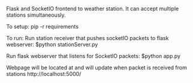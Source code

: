 Flask and SocketIO frontend to weather station.  It can accept multiple stations simultaneously.  

To setup:
pip -r requirements

To run:
Run station receiver that pushes socketIO packets to flask webserver:
$python stationServer.py

Run flask webserver that listens for SocketIO packets:
$python app.py

Webpage will be located at and will update when packet is received from stations
http://localhost:5000/

